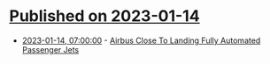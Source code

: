 # [Published on 2023-01-14](index.md)

* [2023-01-14, 07:00:00](https://tech.slashdot.org/story/23/01/13/239204/airbus-close-to-landing-fully-automated-passenger-jets?utm_source=rss1.0mainlinkanon&utm_medium=feed) - [Airbus Close To Landing Fully Automated Passenger Jets](https://tech.slashdot.org/story/23/01/13/239204/airbus-close-to-landing-fully-automated-passenger-jets?utm_source=rss1.0mainlinkanon&utm_medium=feed)
